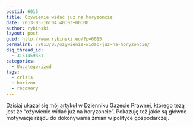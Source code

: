 ```yaml
---
postid: 6015
title: Ożywienie widać już na horyzoncie
date: 2013-05-16T04:40:03+00:00
author: rybinski
layout: post
guid: http://www.rybinski.eu/?p=6015
permalink: /2013/05/ozywienie-widac-juz-na-horyzoncie/
dsq_thread_id:
  - 3151459381
categories:
  - Uncategorized
tags:
  - crisis
  - horizon
  - recovery
---
```

Dzisiaj ukazał się mój [artykuł](http://forsal.pl/artykuly/704483,rybinski_zapowiadane_ozywienie_pojawi_sie_co_najwyzej_po_to_by_sie_oddalic.html) w Dzienniku Gazecie Prawnej, którego tezą jest że “ożywienie widać już na horyzoncie”. Pokazuję też jakie są główne motywacje rządu do dokonywania zmian w polityce gospodarczej.
